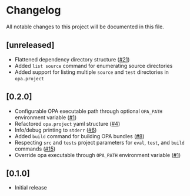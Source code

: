 # Changelog

All notable changes to this project will be documented in this file.

## [unreleased]

- Flattened dependency directory structure ([#21](https://github.com/johanfylling/opa-dependency-manager/issues/21))
- Added `list source` command for enumerating source directories
- Added support for listing multiple `source` and `test` directories in `opa.project`

## [0.2.0]

- Configurable OPA executable path through optional `OPA_PATH` environment variable ([#1](https://github.com/johanfylling/opa-dependency-manager/issues/1))
- Refactored `opa.project` yaml structure ([#4](https://github.com/johanfylling/opa-dependency-manager/pull/14))
- Info/debug printing to `stderr` ([#6](https://github.com/johanfylling/opa-dependency-manager/issues/6))
- Added `build` command for building OPA bundles ([#8](https://github.com/johanfylling/opa-dependency-manager/issues/8))
- Respecting `src` and `tests` project parameters for `eval`, `test`, and `build` commands ([#15](https://github.com/johanfylling/opa-dependency-manager/issues/15))
- Override opa executable through `OPA_PATH` environment variable ([#1](https://github.com/johanfylling/opa-dependency-manager/issues/1))

## [0.1.0]

- Initial release
